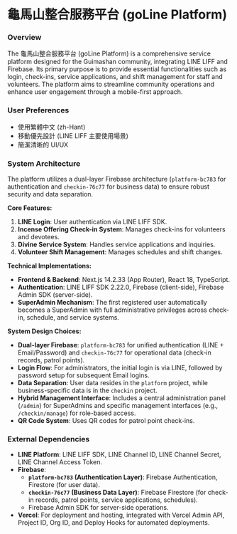 # 龜馬山整合服務平台 (goLine Platform)

### Overview
The 龜馬山整合服務平台 (goLine Platform) is a comprehensive service platform designed for the Guimashan community, integrating LINE LIFF and Firebase. Its primary purpose is to provide essential functionalities such as login, check-ins, service applications, and shift management for staff and volunteers. The platform aims to streamline community operations and enhance user engagement through a mobile-first approach.

### User Preferences
- 使用繁體中文 (zh-Hant)
- 移動優先設計 (LINE LIFF 主要使用場景)
- 簡潔清晰的 UI/UX

### System Architecture
The platform utilizes a dual-layer Firebase architecture (`platform-bc783` for authentication and `checkin-76c77` for business data) to ensure robust security and data separation.

**Core Features:**
1.  **LINE Login**: User authentication via LINE LIFF SDK.
2.  **Incense Offering Check-in System**: Manages check-ins for volunteers and devotees.
3.  **Divine Service System**: Handles service applications and inquiries.
4.  **Volunteer Shift Management**: Manages schedules and shift changes.

**Technical Implementations:**
-   **Frontend & Backend**: Next.js 14.2.33 (App Router), React 18, TypeScript.
-   **Authentication**: LINE LIFF SDK 2.22.0, Firebase (client-side), Firebase Admin SDK (server-side).
-   **SuperAdmin Mechanism**: The first registered user automatically becomes a SuperAdmin with full administrative privileges across check-in, schedule, and service systems.

**System Design Choices:**
-   **Dual-layer Firebase**: `platform-bc783` for unified authentication (LINE + Email/Password) and `checkin-76c77` for operational data (check-in records, patrol points).
-   **Login Flow**: For administrators, the initial login is via LINE, followed by password setup for subsequent Email logins.
-   **Data Separation**: User data resides in the `platform` project, while business-specific data is in the `checkin` project.
-   **Hybrid Management Interface**: Includes a central administration panel (`/admin`) for SuperAdmins and specific management interfaces (e.g., `/checkin/manage`) for role-based access.
-   **QR Code System**: Uses QR codes for patrol point check-ins.

### External Dependencies
-   **LINE Platform**: LINE LIFF SDK, LINE Channel ID, LINE Channel Secret, LINE Channel Access Token.
-   **Firebase**:
    -   **`platform-bc783` (Authentication Layer)**: Firebase Authentication, Firestore (for user data).
    -   **`checkin-76c77` (Business Data Layer)**: Firebase Firestore (for check-in records, patrol points, service applications, schedules).
    -   Firebase Admin SDK for server-side operations.
-   **Vercel**: For deployment and hosting, integrated with Vercel Admin API, Project ID, Org ID, and Deploy Hooks for automated deployments.